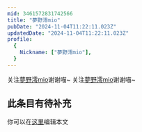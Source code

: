 ```yaml
---
mid: 3461572831742566
title: "夢野澪mio"
pubDate: "2024-11-04T11:22:11.023Z"
updatedDate: "2024-11-04T11:22:11.023Z"
profile:
  {
    Nickname: ["夢野澪mio"],
  }
---
```


关注[夢野澪mio](https://space.bilibili.com/3461572831742566)谢谢喵~ 关注[夢野澪mio](https://space.bilibili.com/3461572831742566)谢谢喵~

## 此条目有待补充
你可以在[这里](https://github.com/Yuhanawa/VTuber.ICU/edit/master/src/content/v/夢野澪mio/index.md)编辑本文

